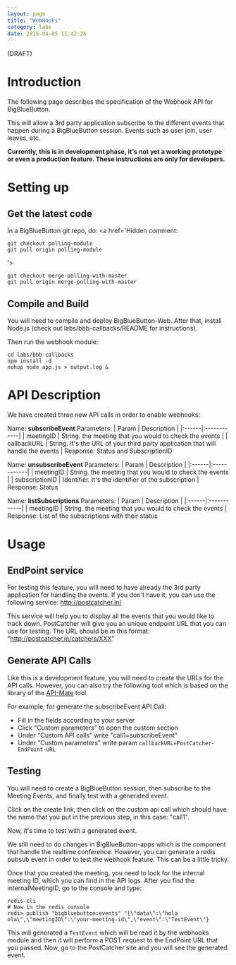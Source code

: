 ```yaml
---
layout: page
title: "WebHooks"
category: labs
date: 2015-04-05 11:42:28
---
```



(DRAFT)
# Introduction

The following page describes the specification of the Webhook API for BigBlueButton.

This will allow a 3rd party application subscribe to the different events that happen during a BigBlueButton session. Events such as user join, user leaves, etc.

**Currently, this is in development phase, it's not yet a working prototype or even a production feature. These instructions are only for developers.**

# Setting up

## Get the latest code
In a BigBlueButton git repo, do:
<a href='Hidden comment: 
```
git checkout polling-module
git pull origin polling-module
```
'></a>
```
git checkout merge-polling-with-master
git pull origin merge-polling-with-master
```

## Compile and Build
You will need to compile and deploy BigBlueButton-Web. After that, install Node.js (check out labs/bbb-callbacks/README for instructions).

Then run the webhook module:
```
cd labs/bbb-callbacks
npm install -d
nohup node app.js > output.log &
```

# API Description

We have created three new API calls in order to enable webhooks:

Name: **subscribeEvent**
Parameters:
| Param | Description |
|:------|:------------|
| meetingID | String. the meeting that you would to check the events |
| callbackURL | String. It's the URL of your third party application that will handle the events |
Response: Status and SubscriptionID

Name: **unsubscribeEvent**
Parameters:
| Param | Description |
|:------|:------------|
| meetingID | String. the meeting that you would to check the events |
| subscriptionID | Identifier. It's the identifier of the subscription |
Response: Status

Name: **listSubscriptions**
Parameters:
| Param | Description |
|:------|:------------|
| meetingID | String. the meeting that you would to check the events |
Response: List of the subscriptions with their status

# Usage
## EndPoint service
For testing this feature, you will need to have already the 3rd party application for handling the events. If you don't have it, you can use the following service: http://postcatcher.in/

This service will help you to display all the events that you would like to track down. PostCatcher will give you an unique endpoint URL that you can use for testing. The URL should be in this format: "http://postcatcher.in/catchers/XXX"

## Generate API Calls
Like this is a development feature, you will need to create the URLs for the API calls. However, you can also try the following tool which is based on the library of the [API-Mate](http://mconf.github.io/api-mate/) tool.

For example, for generate the subscribeEvent API Call:
  * Fill in the fields according to your server
  * Click "Custom parameters" to open the custom section
  * Under "Custom API calls" write "call1=subscribeEvent"
  * Under "Custom parameters" write param `callbackURL=PostCatcher-EndPoint-URL`

## Testing
You will need to create a BigBlueButton session, then subscribe to the Meeting Events, and finally test with a generated event.

Click on the create link, then click on the custom api call which should have the name that you put in the previous step, in this case: "call1".

Now, it's time to test with a generated event.

We still need to do changes in BigBlueButton-apps which is the component that handle the realtime conference. However, you can generate a redis pubsub event in order to test the webhook feature. This can be a little tricky.

Once that you created the meeting, you need to look for the internal meeting ID, which you can find in the API logs. After you find the internalMeetingID, go to the console and type:

```
redis-cli
# Now in the redis console
redi> publish "bigbluebutton:events" "{\"data\":\"hola ola\",\"meetingID\":\"your-meeting-id\",\"event\":\"TestEvent\"}
```

This will generated a `TestEvent` which will be read it by the webhooks module and then it will perform a POST request to the EndPoint URL that you passed. Now, go to the PostCatcher site and you will see the generated event.
